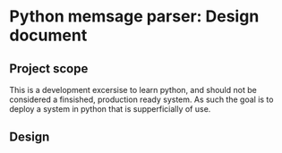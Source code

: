 # Python memsage parser: Design document 

## Project scope 

This is a development excersise to learn python, and should not be considered a finsished, production ready system. As such the goal is to deploy a system in python that is supperficially of use. 

## Design 

